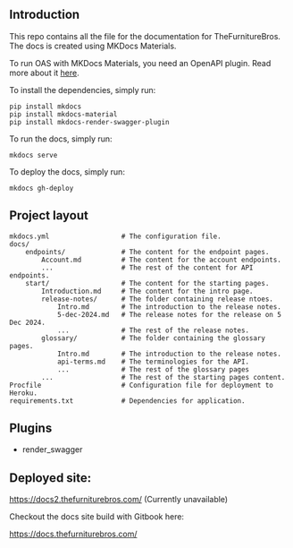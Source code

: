 ## Introduction

This repo contains all the file for the documentation for TheFurnitureBros. The docs is created using MKDocs Materials.

To run OAS with MKDocs Materials, you need an OpenAPI plugin. Read more about it [here](https://github.com/bharel/mkdocs-render-swagger-plugin/).


To install the dependencies, simply run:

```
pip install mkdocs
pip install mkdocs-material
pip install mkdocs-render-swagger-plugin
```

To run the docs, simply run:

```
mkdocs serve
```

To deploy the docs, simply run:

```
mkdocs gh-deploy
```

## Project layout

    mkdocs.yml                  # The configuration file.
    docs/
        endpoints/              # The content for the endpoint pages.
            Account.md          # The content for the account endpoints.
            ...                 # The rest of the content for API endpoints.
        start/                  # The content for the starting pages.
            Introduction.md     # The content for the intro page.
            release-notes/      # The folder containing release ntoes.
                Intro.md        # The introduction to the release notes.
                5-dec-2024.md   # The release notes for the release on 5 Dec 2024.
                ...             # The rest of the release notes.
            glossary/           # The folder containing the glossary pages.
                Intro.md        # The introduction to the release notes.
                api-terms.md    # The terminologies for the API.
                ...             # The rest of the glossary pages
            ...                 # The rest of the starting pages content.
    Procfile                    # Configuration file for deployment to Heroku.
    requirements.txt            # Dependencies for application.

## Plugins

- render_swagger

## Deployed site:

https://docs2.thefurniturebros.com/ (Currently unavailable)

Checkout the docs site build with Gitbook here:

https://docs.thefurniturebros.com/
